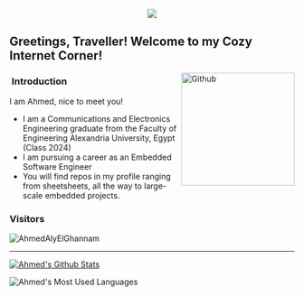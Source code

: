 <p align="center"><img src="https://i.imgur.com/A6bWGFl.gif"/></p>

<h2> Greetings, Traveller! Welcome to my Cozy Internet Corner!</h2>

<img width="200" align="right" alt="Github" src="https://user-images.githubusercontent.com/48678280/88862734-4903af80-d201-11ea-968b-9c939d88a37c.gif" />


<h3> &nbsp;Introduction</h3>

I am Ahmed, nice to meet you!

- I am a Communications and Electronics Engineering graduate from the Faculty of Engineering Alexandria University, Egypt (Class 2024)
- I am pursuing a career as an Embedded Software Engineer
- You will find repos in my profile ranging from sheetsheets, all the way to large-scale embedded projects.

### Visitors 

<p align="left"> <img src="https://komarev.com/ghpvc/?username=Mahmoud-Karem" alt="AhmedAlyElGhannam" /> </p>

---------------------------------------------------------------------------------------------------------------------------------------------------------------------------------
[![Ahmed's Github Stats](https://github-readme-stats.vercel.app/api?username=AhmedAlyElGhannam&show_icons=true&title_color=fff&icon_color=79ff97&text_color=9f9f9f&bg_color=151515)](https://github.com/AhmedAlyElGhannam/github-readme-stats)

 ![Ahmed's Most Used Languages](https://github-readme-stats.vercel.app/api/top-langs/?username=AhmedAlyElGhannam&hide=javascript,css,scss,html&theme=tokyonight)

